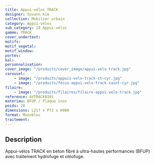 ```yaml
---
title: Appui-vélos TRACK
designer: Sovann Kim
collection: Mobilier urbain
category: Appui-vélos
sub_category: 18 Appui-vélos
gamme: TRACK
cover_undertext:
motifs:
motif_vegetal:
motif_window:
portes:
bal:
personnalisation:
cover_image: "/produits/cover_image/appui-velo-track.jpg"
carousel:
    - image: "/produits/appuis-velo-track-st-cyr.jpg"
    - image: "/produits/focus-appui-velo-track-saint-cyr.jpg"
filaire:
    - image: "/produits/filaires/filaire-appui-velo-track.jpg"
reference: AVTRACK0101
materiau: BFUP / Plaque inox
poids: 28
dimensions: L217 x P72 x H900
format: Monobloc
traitement:
---
```


## Description

Appui-vélos TRACK en béton fibré à ultra-hautes performances (BFUP) avec
traitement hydrofuge et oléofuge.
